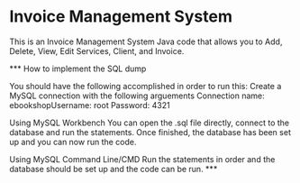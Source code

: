 # Invoice Management System
This is an Invoice Management System Java code that allows you to Add, Delete, View, Edit Services, Client, and Invoice.

*** How to implement the SQL dump

You should have the following accomplished in order to run this: Create a MySQL connection with the following arguements Connection name: ebookshopUsername: root Password: 4321

Using MySQL Workbench You can open the .sql file directly, connect to the database and run the statements. Once finished, the database has been set up and you can now run the code.

Using MySQL Command Line/CMD Run the statements in order and the database should be set up and the code can be run. ***
